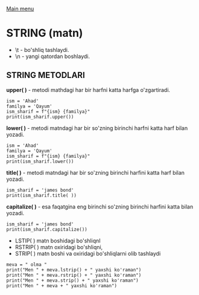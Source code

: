 [Main menu](/README.md)

# STRING (matn)

- \t - bo'shliq tashlaydi.
- \n - yangi qatordan boshlaydi.

## STRING METODLARI

**upper( )** - metodi mathdagi har bir harfni katta harfga o'zgartiradi.

```
ism = 'Ahad'
familya = 'Qayum'
ism_sharif = f"{ism} {familya}"
print(ism_sharif.upper())
```

**lower( )** - metodi matndagi har bir so'zning birinchi harfni katta harf bilan yozadi.

```
ism = 'Ahad'
familya = 'Qayum'
ism_sharif = f"{ism} {familya}"
print(ism_sharif.lower())
```

**title( )** - metodi matndagi har bir so'zning birinchi harfini katta harf bilan yozadi.

```
ism_sharif = 'james bond'
print(ism_sharif.title( ))
```

**capitalize( )** - esa faqatgina eng birinchi so'zning birinchi harfini katta bilan yozadi.

```
ism_sharif = 'james bond'
print(ism_sharif.capitalize())
```

- LSTIP( ) matn boshidagi bo'shliqnI
- RSTRIP( ) matn oxiridagi bo'shliqni,
- STRIP( ) matn boshi va oxiridagi bo'shliqlarni olib tashlaydi

```
meva = " olma "
print("Men " + meva.lstrip() + " yaxshi ko'raman")
print("Men " + meva.rstrip() + " yaxshi ko'raman")
print("Men " + meva.strip() + " yaxshi ko'raman")
print("Men " + meva + " yaxshi ko'raman")
```
